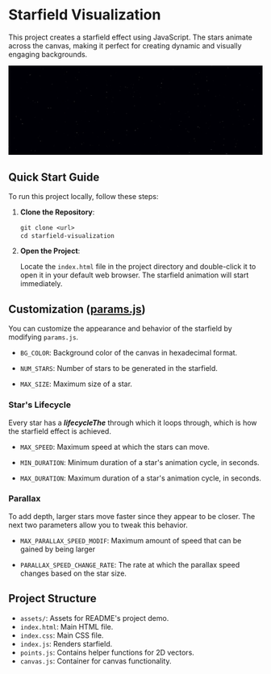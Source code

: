 
# Starfield Visualization

This project creates a starfield effect using JavaScript. The stars animate across the canvas, making it perfect for creating dynamic and visually engaging backgrounds.

![Project Demo](assets/demo.gif)


## Quick Start Guide

To run this project locally, follow these steps:

1. **Clone the Repository**:

   ```
   git clone <url>
   cd starfield-visualization
   ```

2. **Open the Project**:

   Locate the `index.html` file in the project directory and double-click it to open it in your default web browser. The starfield animation will start immediately.

## Customization ([params.js](params.js))

You can customize the appearance and behavior of the starfield by modifying `params.js`.

- `BG_COLOR`: Background color of the canvas in hexadecimal format.

- `NUM_STARS`: Number of stars to be generated in the starfield.

- `MAX_SIZE`: Maximum size of a star.

### Star's Lifecycle

Every star has a _**lifecycleThe**_ through which it loops through, which is how the starfield effect is achieved.

- `MAX_SPEED`: Maximum speed at which the stars can move. 

- `MIN_DURATION`: Minimum duration of a star's animation cycle, in seconds.

- `MAX_DURATION`: Maximum duration of a star's animation cycle, in seconds.

### Parallax

To add depth, larger stars move faster since they appear to be closer. The next two parameters allow you to tweak this behavior.

- `MAX_PARALLAX_SPEED_MODIF`: Maximum amount of speed that can be gained by being larger

- `PARALLAX_SPEED_CHANGE_RATE`: The rate at which the parallax speed changes based on the star size.



## Project Structure

- `assets/`: Assets for README's project demo.
- `index.html`: Main HTML file.
- `index.css`: Main CSS file.
- `index.js`: Renders starfield.
- `points.js`: Contains helper functions for 2D vectors.
- `canvas.js`: Container for canvas functionality.